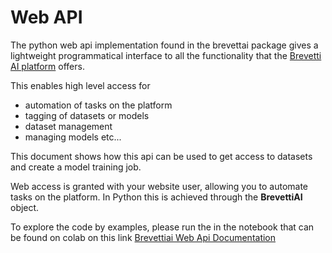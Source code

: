 # Web API

The python web api implementation found in the brevettai package gives a lightweight programmatical interface to all the functionality that the [Brevetti AI platform](https://platform.brevetti.ai) offers.

This enables high level access for

* automation of tasks on the platform
* tagging of datasets or models
* dataset management
* managing models etc...

This document shows how this api can be used to get access to datasets and create a model training job.

Web access is granted with your website user, allowing you to automate tasks on the platform. In Python this is achieved through the **BrevettiAI** object.

To explore the code by examples, please run the in the notebook that can be found on colab on this link [Brevettiai Web Api Documentation](https://githubtocolab.com/criterion-ai/brevettiai-docs/blob/master/src/developers/python-sdk-brevettiai/brevettiai_web_api_documentation.ipynb)

